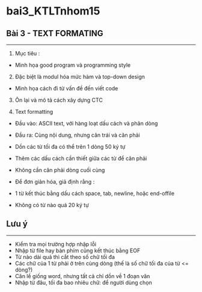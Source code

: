 # bai3_KTLTnhom15
## Bài 3 - TEXT FORMATING
---
1. Mục tiêu :

- Minh họa good program và programming style

2. Đặc biệt là modul hóa mức hàm và top-down design

- Minh họa cách đi từ vấn đề đến viết code

3. Ôn lại và mô tả cách xây dựng CTC

4. Text formatting

- Đầu vào: ASCII text, với hàng loạt dấu cách và phân dòng

- Đầu ra: Cùng nội dung, nhưng căn trái và căn phải

+ Dồn các từ tối đa có thể trên 1 dòng 50 ký tự

+ Thêm các dấu cách cần thiết giữa các từ để căn phải

+ Không cần căn phải dòng cuối cùng

- Để đơn giản hóa, giả định rằng :

+ 1 từ kết thúc bằng dấu cách space, tab, newline, hoặc end-offile

+ Không có từ nào quá 20 ký tự

## Lưu ý
---
- Kiểm tra mọi trường hợp nhập lỗi
- Nhập từ file hay bàn phím cũng kết thúc bằng EOF
- Từ nào dài quá thì cắt theo số chữ tối đa
- Các chữ của 1 từ phải ở trên cùng dòng (thế là số chữ tối đa của từ <= dòng?)
- Căn lề giống word, nhưng tất cả chỉ dồn về 1 đoạn văn
- Nhập từ đâu, tối đa bao nhiêu chữ: để người dùng chọn



